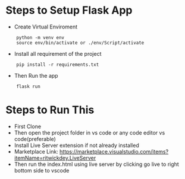 # Steps to Setup Flask App
- Create Virtual Enviroment

```    
    python -m venv env
    source env/bin/activate or ./env/Script/activate
```

- Install all requirement of the project
```
    pip install -r requirements.txt
```

- Then Run the app

```
    flask run
```


# Steps to Run This
- First Clone
- Then open the project folder in vs code or any code editor vs code(preferable)
- Install Live Server extension if not already installed
- Marketplace Link: https://marketplace.visualstudio.com/items?itemName=ritwickdey.LiveServer
- Then run the index.html using live server  by clicking go live to right bottom side to vscode
